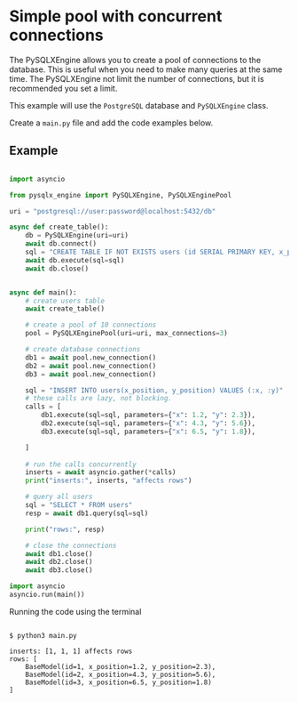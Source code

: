 # **Simple pool with concurrent connections**

The PySQLXEngine allows you to create a pool of connections to the database. 
This is useful when you need to make many queries at the same time. 
The PySQLXEngine not limit the number of connections, but it is recommended you set a limit.

This example will use the `PostgreSQL` database and `PySQLXEngine` class. 

Create a `main.py` file and add the code examples below.


## **Example**

``` py

import asyncio

from pysqlx_engine import PySQLXEngine, PySQLXEnginePool

uri = "postgresql://user:password@localhost:5432/db"

async def create_table():
    db = PySQLXEngine(uri=uri)
    await db.connect()
    sql = "CREATE TABLE IF NOT EXISTS users (id SERIAL PRIMARY KEY, x_position FLOAT, y_position FLOAT)"
    await db.execute(sql=sql)
    await db.close()


async def main():
    # create users table
    await create_table()

    # create a pool of 10 connections
    pool = PySQLXEnginePool(uri=uri, max_connections=3)

    # create database connections
    db1 = await pool.new_connection() 
    db2 = await pool.new_connection() 
    db3 = await pool.new_connection() 

    sql = "INSERT INTO users(x_position, y_position) VALUES (:x, :y)"
    # these calls are lazy, not blocking.
    calls = [
        db1.execute(sql=sql, parameters={"x": 1.2, "y": 2.3}),
        db2.execute(sql=sql, parameters={"x": 4.3, "y": 5.6}),
        db3.execute(sql=sql, parameters={"x": 6.5, "y": 1.8}),

    ]
    
    # run the calls concurrently
    inserts = await asyncio.gather(*calls)
    print("inserts:", inserts, "affects rows")

    # query all users
    sql = "SELECT * FROM users"
    resp = await db1.query(sql=sql)

    print("rows:", resp)

    # close the connections
    await db1.close()
    await db2.close()
    await db3.close()

import asyncio
asyncio.run(main())

```

Running the code using the terminal

<div class="termy">

```console

$ python3 main.py

inserts: [1, 1, 1] affects rows 
rows: [
    BaseModel(id=1, x_position=1.2, y_position=2.3), 
    BaseModel(id=2, x_position=4.3, y_position=5.6), 
    BaseModel(id=3, x_position=6.5, y_position=1.8)
]

```

</div>